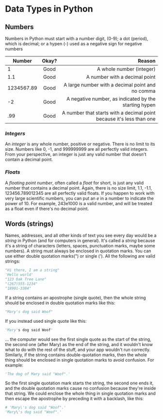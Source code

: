 # Data Types in Python

## Numbers
Numbers in Python must start with a number digit, (0-9); a dot (period), which is decimal; or a hypen (-) used as a negative sign for negative numbers

| Number         | Okay?           | Reason                                                               |
| ---------------|:---------------:| --------------------------------------------------------------------:|
| 1              | Good            | A whole number (integer)                                             |
| 1.1            | Good            | A number with a decimal point                                        |
| 1234567.89     | Good            | A large number with a decimal point and no comma                     |
| -2             | Good            | A negative number, as indicated by the starting hypen                |
| .99            | Good            | A number that starts with a decimal point because it's less than one |

### *Integers*
An *integer* is any whole number, positive or negative. There is no limit to its size. Numbers like 0, -1, and 999999999 are all perfectly valid integers. From your perspective, an integer is just any valid number that doesn't contain a decimal point.

### *Floats*
A *floating point number*, often called a *float* for short, is just any valid number that contains a decimal point. Again, there is no size limit, 1.1, -1.1, 123456.789012345 are all perfectly valid floats.
If you happen to work with very large scientific numbers, you can put an *e* in a number to indicate the power of 10. For example, 243e1000 is a valid number, and will be treated as a float even if there's no decimal point.

## Words (strings)
Names, addresses, and all other kinds of text you see every day would be a *string* in Python (and for computers in general). It's called a *string* because it's a string of characters (letters, spaces, punctuation marks, maybe some numbers).
A string must always be enclosed in quotation marks. You can use either double quotation marks(") or single ('). All the following are valid strings:
```python
"Hi there, I am a string"
'Hello world'
"123 Oak Tree Lane"
"(267)555-1234"
"18901-3384"
```
If a string contains an apostrophe (single quote), then the whole string should be enclosed in double quotation marks like this:
```python
"Mary's dog said Woof"
```
If you instead used single quote like this:
```python
'Mary's dog said Woof'
```
... the computer would see the first single quote as the start of the string, the second one (after Mary) as the end of the string, and it wouldn't know what to do with the rest of the stuff, and your app wouldn't run correctly.
Similarly, if the string contains double-quotation marks, then the whole thing should be enclosed in single quotation marks to avoid confusion. For example:
```python
'The dog of Mary said "Woof".'
```
So the first single quotation mark starts the string, the second one ends it, and the double quotation marks cause no confusion because they're inside that string.
We could enclose the whole thing in single quotation marks and then escape the apostrophe by preceding it with a backlash, like this:
```python
# 'Mary\'s dog said "Woof".'
'Mary\'s dog said "Woof".'
```
